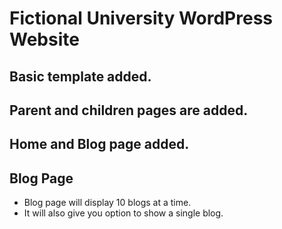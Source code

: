 # Fictional University WordPress Website

## Basic template added.

## Parent and children pages are added.

## Home and Blog page added.

## Blog Page
* Blog page will display 10 blogs at a time.
* It will also give you option to show a single blog. 